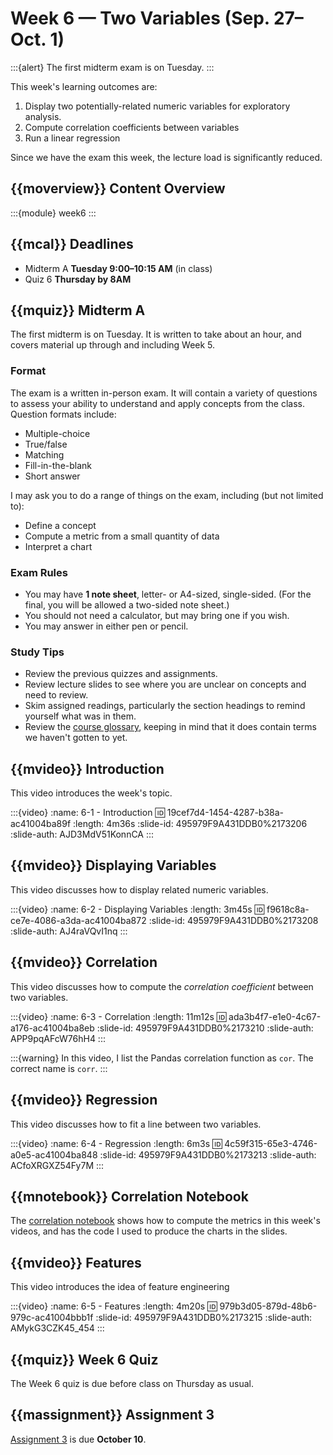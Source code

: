 # Week 6 — Two Variables (Sep. 27–Oct. 1)

:::{alert}
The first midterm exam is on Tuesday.
:::

This week's learning outcomes are:

1.  Display two potentially-related numeric variables for exploratory analysis.
2.  Compute correlation coefficients between variables
3.  Run a linear regression

Since we have the exam this week, the lecture load is significantly reduced.

## {{moverview}} Content Overview

:::{module} week6
:::

## {{mcal}} Deadlines

- Midterm A **Tuesday 9:00–10:15 AM** (in class)
- Quiz 6 **Thursday by 8AM**

## {{mquiz}} Midterm A

The first midterm is on Tuesday.  It is written to take about an hour, and covers material
up through and including Week 5.

### Format

The exam is a written in-person exam.  It will contain a variety of questions to assess your ability
to understand and apply concepts from the class.  Question formats include:

- Multiple-choice
- True/false
- Matching
- Fill-in-the-blank
- Short answer

I may ask you to do a range of things on the exam, including (but not limited to):

- Define a concept
- Compute a metric from a small quantity of data
- Interpret a chart

### Exam Rules

- You may have **1 note sheet**, letter- or A4-sized, single-sided.  (For the final, you will be allowed a two-sided note sheet.)
- You should not need a calculator, but may bring one if you wish.
- You may answer in either pen or pencil.

### Study Tips

- Review the previous quizzes and assignments.
- Review lecture slides to see where you are unclear on concepts and need to review.
- Skim assigned readings, particularly the section headings to remind yourself what was in them.
- Review the [course glossary](../glossary.md), keeping in mind that it does contain terms we haven't gotten to yet.

## {{mvideo}} Introduction

This video introduces the week's topic.

:::{video}
:name: 6-1 - Introduction
:id: 19cef7d4-1454-4287-b38a-ac41004ba89f
:length: 4m36s
:slide-id: 495979F9A431DDB0%2173206
:slide-auth: AJD3MdV51KonnCA
:::

## {{mvideo}} Displaying Variables

This video discusses how to display related numeric variables.

:::{video}
:name: 6-2 - Displaying Variables
:length: 3m45s
:id: f9618c8a-ce7e-4086-a3da-ac41004ba872
:slide-id: 495979F9A431DDB0%2173208
:slide-auth: AJ4raVQvI1nq
:::


## {{mvideo}} Correlation

This video discusses how to compute the *correlation coefficient* between two variables.

:::{video}
:name: 6-3 - Correlation
:length: 11m12s
:id: ada3b4f7-e1e0-4c67-a176-ac41004ba8eb
:slide-id: 495979F9A431DDB0%2173210
:slide-auth: APP9pqAFcW76hH4
:::

:::{warning}
In this video, I list the Pandas correlation function as `cor`. The correct name is `corr`.
:::

## {{mvideo}} Regression

This video discusses how to fit a line between two variables.

:::{video}
:name: 6-4 - Regression
:length: 6m3s
:id: 4c59f315-65e3-4746-a0e5-ac41004ba848
:slide-id: 495979F9A431DDB0%2173213
:slide-auth: ACfoXRGXZ54Fy7M
:::

## {{mnotebook}} Correlation Notebook

The [correlation notebook](../../resources/tutorials/Correlation.ipynb) shows how to compute the metrics in this week's videos, and has the code I used to produce the charts in the slides.

## {{mvideo}} Features

This video introduces the idea of feature engineering

:::{video}
:name: 6-5 - Features
:length: 4m20s
:id: 979b3d05-879d-48b6-979c-ac41004bbb1f
:slide-id: 495979F9A431DDB0%2173215
:slide-auth: AMykG3CZK45_454
:::

## {{mquiz}} Week 6 Quiz

The Week 6 quiz is due before class on Thursday as usual.

## {{massignment}} Assignment 3

[Assignment 3](../../assignments/A3/index.md) is due **October 10**.
